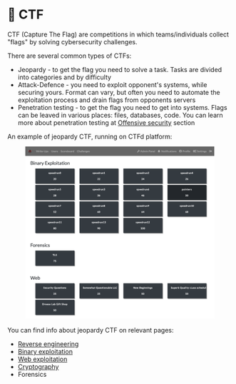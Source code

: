 # 🚩 CTF

CTF (Capture The Flag) are competitions in which teams/individuals collect "flags" by solving cybersecurity challenges.

There are several common types of CTFs:

* Jeopardy - to get the flag you need to solve a task. Tasks are divided into categories and by difficulty
* Attack-Defence - you need to exploit opponent's systems, while securing yours. Format can vary, but often you need to automate the exploitation process and drain flags from opponents servers
* Penetration testing - to get the flag you need to get into systems. Flags can be leaved in various places: files, databases, code. You can learn more about penetration testing at [Offensive security](../offensive-security/) section

An example of jeopardy CTF, running on CTFd platform:

<figure><img src="../.gitbook/assets/image (1).png" alt=""><figcaption></figcaption></figure>

You can find info about jeopardy CTF on relevant pages:

* [Reverse engineering](reverse-engineering.md)
* [Binary exploitation](binary-exploitation.md)
* [Web exploitation](web-exploitation/)
* [Cryptography](cryptography.md)
* Forensics

